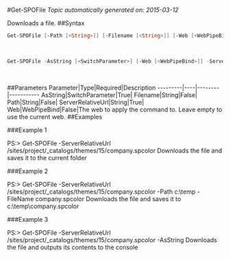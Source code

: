 #Get-SPOFile
*Topic automatically generated on: 2015-03-12*

Downloads a file.
##Syntax
```powershell
Get-SPOFile [-Path [<String>]] [-Filename [<String>]] [-Web [<WebPipeBind>]] -ServerRelativeUrl [<String>]
```
&nbsp;

```powershell
Get-SPOFile -AsString [<SwitchParameter>] [-Web [<WebPipeBind>]] -ServerRelativeUrl [<String>]
```
&nbsp;

##Parameters
Parameter|Type|Required|Description
---------|----|--------|-----------
AsString|SwitchParameter|True|
Filename|String|False|
Path|String|False|
ServerRelativeUrl|String|True|
Web|WebPipeBind|False|The web to apply the command to. Leave empty to use the current web.
##Examples

###Example 1
    
PS:> Get-SPOFile -ServerRelativeUrl /sites/project/_catalogs/themes/15/company.spcolor
Downloads the file and saves it to the current folder

###Example 2
    
PS:> Get-SPOFile -ServerRelativeUrl /sites/project/_catalogs/themes/15/company.spcolor -Path c:\temp -FileName company.spcolor
Downloads the file and saves it to c:\temp\company.spcolor

###Example 3
    
PS:> Get-SPOFile -ServerRelativeUrl /sites/project/_catalogs/themes/15/company.spcolor -AsString
Downloads the file and outputs its contents to the console
